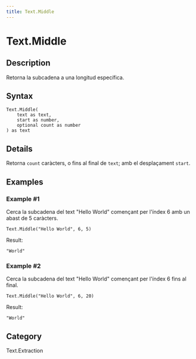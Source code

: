 ```yaml
---
title: Text.Middle
---
```


# Text.Middle


## Description

Retorna la subcadena a una longitud específica.


## Syntax

```powerquery
Text.Middle(
    text as text,
    start as number,
    optional count as number
) as text
```


## Details

Retorna <code>count</code> caràcters, o fins al final de <code>text</code>; amb el desplaçament <code>start</code>.


## Examples

### Example #1 
Cerca la subcadena del text &#34;Hello World&#34; començant per l&#39;índex 6 amb un abast de 5 caràcters.
```powerquery
Text.Middle("Hello World", 6, 5)
```

Result: 
```powerquery
"World"
```


### Example #2 
Cerca la subcadena del text &#34;Hello World&#34; començant per l&#39;índex 6 fins al final.
```powerquery
Text.Middle("Hello World", 6, 20)
```

Result: 
```powerquery
"World"
```




## Category
Text.Extraction

